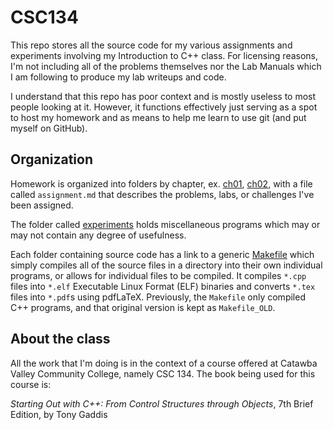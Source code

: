 CSC134
======

This repo stores all the source code for my various assignments and experiments involving my Introduction to C++ class. For licensing reasons, I'm not including all of the problems themselves nor the Lab Manuals which I am following to produce my lab writeups and code.

I understand that this repo has poor context and is mostly useless to most people looking at it. However, it functions effectively just serving as a spot to host my homework and as means to help me learn to use git (and put myself on GitHub).


## Organization
Homework is organized into folders by chapter, ex. [ch01](https://github.com/wbv/CSC134/tree/master/ch01), [ch02](https://github.com/wbv/CSC134/tree/master/ch02), with a file called `assignment.md` that describes the problems, labs, or challenges I've been assigned.

The folder called [experiments](https://github.com/wbv/CSC134/tree/master/experiments) holds miscellaneous programs which may or may not contain any degree of usefulness.

Each folder containing source code has a link to a generic [Makefile](https://github.com/wbv/CSC134/blob/master/Makefile) which simply compiles all of the source files in a directory into their own individual programs, or allows for individual files to be compiled. It compiles `*.cpp` files into `*.elf` Executable Linux Format (ELF) binaries and converts `*.tex` files into `*.pdf`s using pdfLaTeX. Previously, the `Makefile` only compiled C++ programs, and that original version is kept as `Makefile_OLD`.

## About the class
All the work that I'm doing is in the context of a course offered at Catawba Valley Community College, namely CSC 134. The book being used for this course is:

*Starting Out with C++: From Control Structures through Objects*, 7th Brief Edition, by Tony Gaddis
